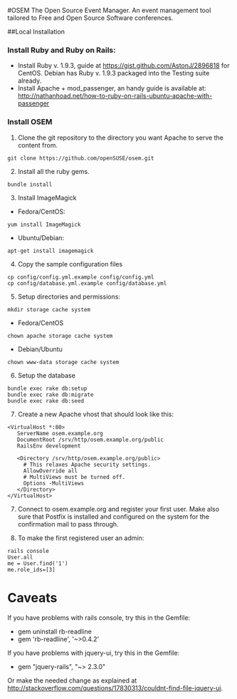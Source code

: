 #OSEM
The Open Source Event Manager. An event management tool tailored to Free and Open Source Software conferences.

##Local Installation

### Install Ruby and Ruby on Rails:

* Install Ruby v. 1.9.3, guide at https://gist.github.com/AstonJ/2896818 for CentOS.
  Debian has Ruby v. 1.9.3 packaged into the Testing suite already.
* Install Apache + mod_passenger, an handy guide is available at:
  http://nathanhoad.net/how-to-ruby-on-rails-ubuntu-apache-with-passenger

### Install OSEM
1. Clone the git repository to the directory you want Apache to serve the content from.
```
git clone https://github.com/openSUSE/osem.git
```
2. Install all the ruby gems.
```
bundle install
```
3. Install ImageMagick

* Fedora/CentOS:

```
yum install ImageMagick
```

* Ubuntu/Debian:

```
apt-get install imagemagick
```

4. Copy the sample configuration files
```
cp config/config.yml.example config/config.yml
cp config/database.yml.example config/database.yml
```

5. Setup directories and permissions:
```
mkdir storage cache system
```
* Fedora/CentOS
```
chown apache storage cache system
```
* Debian/Ubuntu
```
chown www-data storage cache system
```

6. Setup the database
```
bundle exec rake db:setup
bundle exec rake db:migrate
bundle exec rake db:seed
```

7. Create a new Apache vhost that should look like this:
```
<VirtualHost *:80>
   ServerName osem.example.org
   DocumentRoot /srv/http/osem.example.org/public
   RailsEnv development

   <Directory /srv/http/osem.example.org/public>
     # This relaxes Apache security settings.
     AllowOverride all
     # MultiViews must be turned off.
     Options -MultiViews
   </Directory>
</VirtualHost>
```

7. Connect to osem.example.org and register your first user. Make also sure that Postfix is installed and configured on the system for the confirmation mail to pass through.

8. To make the first registered user an admin:
```
rails console
User.all
me = User.find('1')
me.role_ids=[3]
```

Caveats
=======

If you have problems with rails console, try this in the Gemfile: 

* gem uninstall rb-readline
* gem 'rb-readline', '~>0.4.2'

If you have problems with jquery-ui, try this in the Gemfile:

* gem "jquery-rails", "~> 2.3.0"

Or make the needed change as explained at http://stackoverflow.com/questions/17830313/couldnt-find-file-jquery-ui.
